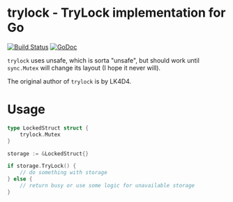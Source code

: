 trylock - TryLock implementation for Go
=======================================

[![Build Status](https://travis-ci.com/chappjc/trylock.svg?branch=master)](https://travis-ci.org/chappjc/trylock)
[![GoDoc](https://godoc.org/github.com/chappjc/trylock?status.svg)](https://godoc.org/github.com/chappjc/trylock)

`trylock` uses unsafe, which is sorta "unsafe", but should work until
`sync.Mutex` will change its layout (I hope it never will).

The original author of `trylock` is by LK4D4.

# Usage

```go
type LockedStruct struct {
	trylock.Mutex
}

storage := &LockedStruct{}

if storage.TryLock() {
	// do something with storage
} else {
	// return busy or use some logic for unavailable storage
}
```

